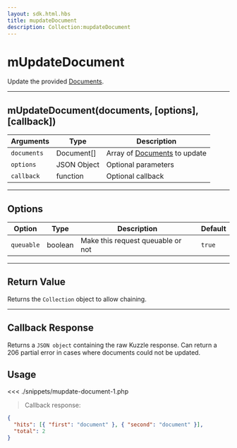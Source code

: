 ```yaml
---
layout: sdk.html.hbs
title: mupdateDocument
description: Collection:mupdateDocument
---
```


# mUpdateDocument

Update the provided [Documents](/sdk/php/3/document/).

---

## mUpdateDocument(documents, [options], [callback])

| Arguments   | Type        | Description                                          |
| ----------- | ----------- | ---------------------------------------------------- |
| `documents` | Document[]  | Array of [Documents](/sdk/php/3/document/) to update |
| `options`   | JSON Object | Optional parameters                                  |
| `callback`  | function    | Optional callback                                    |

---

## Options

| Option     | Type    | Description                       | Default |
| ---------- | ------- | --------------------------------- | ------- |
| `queuable` | boolean | Make this request queuable or not | `true`  |

---

## Return Value

Returns the `Collection` object to allow chaining.

---

## Callback Response

Returns a `JSON object` containing the raw Kuzzle response.
Can return a 206 partial error in cases where documents could not be updated.

## Usage

<<< ./snippets/mupdate-document-1.php

> Callback response:

```json
{
  "hits": [{ "first": "document" }, { "second": "document" }],
  "total": 2
}
```
